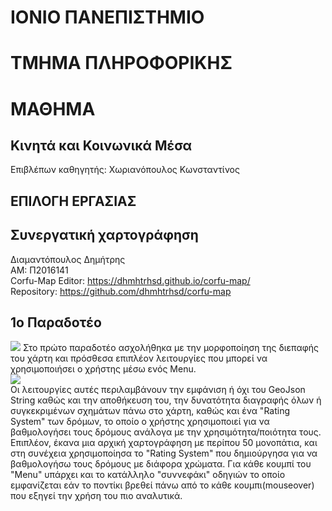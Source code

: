 # ΙΟΝΙΟ ΠΑΝΕΠΙΣΤΗΜΙΟ
# ΤΜΗΜΑ ΠΛΗΡΟΦΟΡΙΚΗΣ
# ΜΑΘΗΜΑ
## Κινητά και Κοινωνικά Μέσα 
Επιβλέπων καθηγητής: Χωριανόπουλος Κωνσταντίνος
## ΕΠΙΛΟΓΗ ΕΡΓΑΣΙΑΣ
## Συνεργατική χαρτογράφηση
Διαμαντόπουλος Δημήτρης    
ΑΜ: Π2016141    
Corfu-Map Editor: https://dhmhtrhsd.github.io/corfu-map/    
Repository: https://github.com/dhmhtrhsd/corfu-map    

## 1ο Παραδοτέο
![](https://github.com/dhmhtrhsd/cscw/blob/master/projects/2016141/interface.PNG)
Στο πρώτο παραδοτέο ασχολήθηκα με την μορφοποίηση της διεπαφής του χάρτη και πρόσθεσα επιπλέον λειτουργίες που μπορεί να χρησιμοποιήσει ο χρήστης μέσω ενός Menu.    
![](https://github.com/dhmhtrhsd/cscw/blob/master/projects/2016141/Menu.PNG)    
Οι λειτουργίες αυτές περιλαμβάνουν την εμφάνιση ή όχι του GeoJson String καθώς και την αποθήκευση του, την δυνατότητα διαγραφής όλων ή συγκεκριμένων σχημάτων πάνω στο χάρτη, καθώς και ένα "Rating System" των δρόμων, το οποίο ο χρήστης χρησιμοποιεί για να βαθμολογήσει τους δρόμους ανάλογα με την χρησιμότητα/ποιότητα τους. Επιπλέον, έκανα μια αρχική χαρτογράφηση με περίπου 50 μονοπάτια, και στη συνέχεια χρησιμοποίησα το "Rating System" που δημιούργησα για να βαθμολογήσω τους δρόμους με διάφορα χρώματα. Για κάθε κουμπί του "Menu" υπάρχει και το κατάλληλο "συννεφάκι" οδηγιών το οποίο εμφανίζεται εάν το ποντίκι βρεθεί πάνω από το κάθε κουμπι(mouseover) που εξηγεί την χρήση του πιo αναλυτικά.

